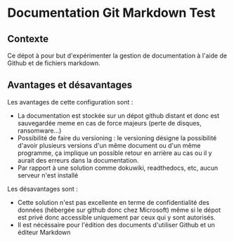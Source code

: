 # Documentation Git Markdown Test
## Contexte
Ce dépot à pour but d'expérimenter la gestion de documentation à l'aide de Github et de fichiers markdown.

## Avantages et désavantages
Les avantages de cette configuration sont :
* La documentation est stockée sur un dépot github distant et donc est sauvegardée meme en cas de force majeurs (perte de disques, ransomware...)
* Possibilité de faire du versioning : le versioning désigne la possibilité d'avoir plusieurs versions d'un même document ou d'un même programme, ça implique un possible retour en arrière au cas ou il y aurait des erreurs dans la documentation.
* Par rapport à une solution comme dokuwiki, readthedocs, etc, aucun serveur n'est installé

Les désavantages sont :
* Cette solution n'est pas excellente en terme de confidentialité des données (hébergée sur github donc chez Microsoft)  même si le dépot est privé donc accessible uniquement par ceux qui y sont autorisés.
* Il est nécéssaire pour l'édition des documents d'utiliser Github et un éditeur Markdown